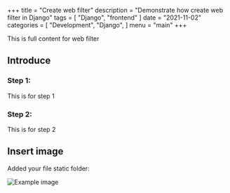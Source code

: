 +++
title = "Create web filter"
description = "Demonstrate how create web filter in Django"
tags = [
    "Django",
    "frontend"
]
date = "2021-11-02"
categories = [
    "Development",
    "Django",
]
menu = "main"
+++

This is full content for web filter

## Introduce

### Step 1:
This is for step 1

### Step 2:
This is for step 2

## Insert image

Added your file static folder:

![Example image](/WIKI/images/test.png)